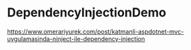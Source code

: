 # DependencyInjectionDemo

https://www.omerariyurek.com/post/katmanli-aspdotnet-mvc-uygulamasinda-ninject-ile-dependency-injection
